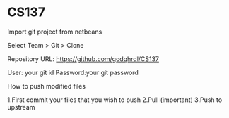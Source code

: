# CS137

Import git project from netbeans

  Select Team > Git > Clone
  
  Repository URL: https://github.com/godqhrdl/CS137
  
  User: your git id
  Password:your git password

How to push modified files

  1.First commit your files that you wish to push
  2.Pull (important)
  3.Push to upstream

